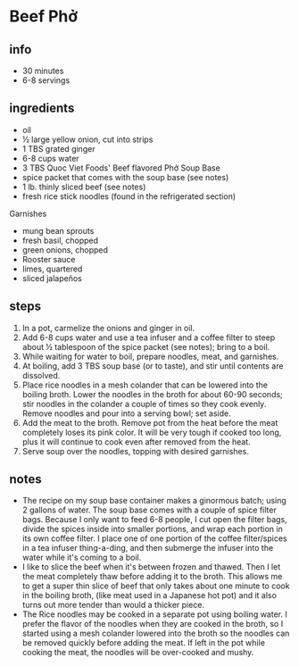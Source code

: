 # Beef Phở 

## info  
* 30 minutes 
* 6-8 servings  

## ingredients  
* oil
* ½ large yellow onion, cut into strips
* 1 TBS grated ginger
* 6-8 cups water
* 3 TBS Quoc Viet Foods' Beef flavored Phở Soup Base
* spice packet that comes with the soup base (see notes)
* 1 lb. thinly sliced beef (see notes)
* fresh rice stick noodles (found in the refrigerated section)

Garnishes
* mung bean sprouts
* fresh basil, chopped
* green onions, chopped
* Rooster sauce
* limes, quartered
* sliced jalapeños 

## steps  
1. In a pot, carmelize the onions and ginger in oil.
2. Add 6-8 cups water and use a tea infuser and a coffee filter to steep about ½ tablespoon of the spice packet (see notes); bring to a boil.
3. While waiting for water to boil, prepare noodles, meat, and garnishes.
4. At boiling, add 3 TBS soup base (or to taste), and stir until contents are dissolved.
5. Place rice noodles in a mesh colander that can be lowered into the boiling broth. Lower the noodles in the broth for about 60-90 seconds; stir noodles in the colander a couple of times so they cook evenly. Remove noodles and pour into a serving bowl; set aside.
6. Add the meat to the broth. Remove pot from the heat before the meat completely loses its pink color. It will be very tough if cooked too long, plus it will continue to cook even after removed from the heat.
7. Serve soup over the noodles, topping with desired garnishes.

## notes  
* The recipe on my soup base container makes a ginormous batch; using 2 gallons of water. The soup base comes with a couple of spice filter bags. Because I only want to feed 6-8 people, I cut open the filter bags, divide the spices inside into smaller portions, and wrap each portion in its own coffee filter. I place one of one portion of the coffee filter/spices in a tea infuser thing-a-ding, and then submerge the infuser into the water while it's coming to a boil.
* I like to slice the beef when it's between frozen and thawed. Then I let the meat completely thaw before adding it to the broth. This allows me to get a super thin slice of beef that only takes about one minute to cook in the boiling broth, (like meat used in a Japanese hot pot) and it also turns out more tender than would a thicker piece.
* The Rice noodles may be cooked in a separate pot using boiling water. I prefer the flavor of the noodles when they are cooked in the broth, so I started using a mesh colander lowered into the broth so the noodles can be removed quickly before adding the meat. If left in the pot while cooking the meat, the noodles will be over-cooked and mushy.
